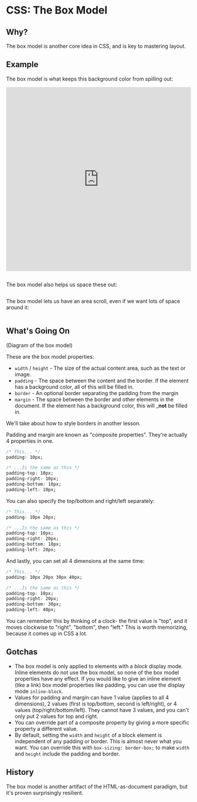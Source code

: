 # CSS: The Box Model

## Why?

The box model is another core idea in CSS, and is key to mastering layout.

## Example

The box model is what keeps this background color from spilling out:

<iframe frameborder="0" width="100%" height="500px" src="https://repl.it/@amasad/PitifulLastingWhoopingcrane?lite=true"></iframe>

```css
```

The box model also helps us space these out:

```css
```

The box model lets us have an area scroll, even if we want lots of space around it:

```css
```

## What's Going On

(Diagram of the box model)

These are the box model properties:

* `width` / `height` - The size of the actual content area, such as the text or image.
* `padding` - The space between the content and the border. If the element has a background color, all of this will be filled in.
* `border` - An optional border separating the padding from the margin
* `margin` - The space between the border and other elements in the document. If the element has a background color, this will  _**not** be filled in.

We'll take about how to style borders in another lesson.

Padding and margin are known as "composite properties". They're actually 4 properties in one.

```css
/* This... */
padding: 10px;

/* ...Is the same as this */
padding-top: 10px;
padding-right: 10px;
padding-bottom: 10px;
padding-left: 10px;
```

You can also specify the top/bottom and right/left separately:

```css
/* This... */
padding: 10px 20px;

/* ...Is the same as this */
padding-top: 10px;
padding-right: 20px;
padding-bottom: 10px;
padding-left: 20px;
```

And lastly, you can set all 4 dimensions at the same time:

```css
/* This... */
padding: 10px 20px 30px 40px;

/* ...Is the same as this */
padding-top: 10px;
padding-right: 20px;
padding-bottom: 30px;
padding-left: 40px;
```

You can remember this by thinking of a clock- the first value is "top", and it moves clockwise to "right", "bottom", then "left." This is worth memorizing, because it comes up in CSS a lot.

## Gotchas

* The box model is only applied to elements with a *block* display mode. Inline elements do not use the box model, so none of the box model properties have any effect. If you would like to give an inline element (like a link) box model properties like padding, you can use the display mode `inline-block`.
* Values for padding and margin can have 1 value (applies to all 4 dimensions), 2 values (first is top/bottom, second is left/right), or 4 values (top/right/bottom/left). They cannot have 3 values, and you can't only put 2 values for top and right.
* You can override part of a composite property by giving a more specific property a different value.
* By default, setting the `width` and `height` of a block element is independent of any padding or border. This is almost never what you want. You can override this with `box-sizing: border-box;` to make `width` and `height` include the padding and border.

## History

The box model is another artifact of the HTML-as-document paradigm, but it's proven surprisingly resilient.
